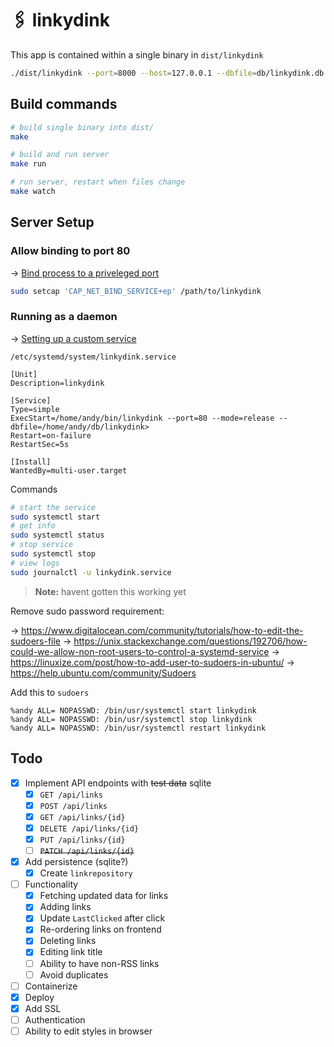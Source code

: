 # 🖇 linkydink

This app is contained within a single binary in `dist/linkydink`

```bash
./dist/linkydink --port=8000 --host=127.0.0.1 --dbfile=db/linkydink.db
```

## Build commands

```bash
# build single binary into dist/
make

# build and run server
make run

# run server, restart when files change
make watch
```

## Server Setup

### Allow binding to port 80

-> [Bind process to a priveleged port](https://www.baeldung.com/linux/bind-process-privileged-port)

```bash
sudo setcap 'CAP_NET_BIND_SERVICE+ep' /path/to/linkydink
```

### Running as a daemon

-> [Setting up a custom service](https://www.slingacademy.com/article/ubuntu-how-to-create-a-custom-systemd-service/)


`/etc/systemd/system/linkydink.service`
```
[Unit]
Description=linkydink

[Service]
Type=simple
ExecStart=/home/andy/bin/linkydink --port=80 --mode=release --dbfile=/home/andy/db/linkydink>
Restart=on-failure
RestartSec=5s

[Install]
WantedBy=multi-user.target
```

Commands

```bash
# start the service
sudo systemctl start
# get info
sudo systemctl status
# stop service
sudo systemctl stop
# view logs
sudo journalctl -u linkydink.service
```

> **Note:** havent gotten this working yet

Remove sudo password requirement:

 -> https://www.digitalocean.com/community/tutorials/how-to-edit-the-sudoers-file
 -> https://unix.stackexchange.com/questions/192706/how-could-we-allow-non-root-users-to-control-a-systemd-service
 -> https://linuxize.com/post/how-to-add-user-to-sudoers-in-ubuntu/
 -> https://help.ubuntu.com/community/Sudoers

Add this to `sudoers`

```
%andy ALL= NOPASSWD: /bin/usr/systemctl start linkydink
%andy ALL= NOPASSWD: /bin/usr/systemctl stop linkydink
%andy ALL= NOPASSWD: /bin/usr/systemctl restart linkydink
```


## Todo

 - [x] Implement API endpoints with ~~test data~~ sqlite
   -  [x] `GET /api/links`
   -  [x] `POST /api/links`
   -  [x] `GET /api/links/{id}`
   -  [x] `DELETE /api/links/{id}`
   -  [x] `PUT /api/links/{id}` 
   -  [ ] ~~`PATCH /api/links/{id}`~~
 - [x] Add persistence (sqlite?)
   - [x] Create `linkrepository`
 - [ ] Functionality
   - [x] Fetching updated data for links
   - [x] Adding links
   - [x] Update `LastClicked` after click
   - [x] Re-ordering links on frontend
   - [x] Deleting links
   - [x] Editing link title
   - [ ] Ability to have non-RSS links
   - [ ] Avoid duplicates
 - [ ] Containerize
 - [x] Deploy
 - [x] Add SSL
 - [ ] Authentication
 - [ ] Ability to edit styles in browser
